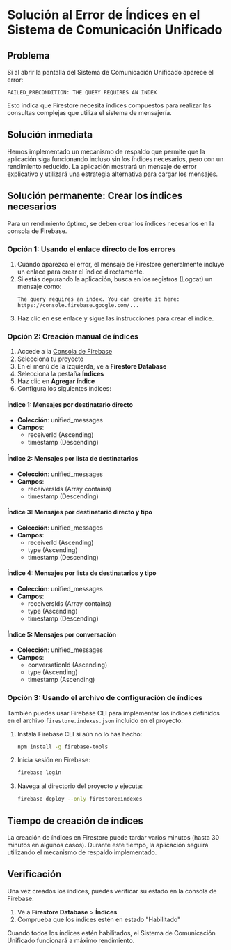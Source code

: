 # Solución al Error de Índices en el Sistema de Comunicación Unificado

## Problema

Si al abrir la pantalla del Sistema de Comunicación Unificado aparece el error:

```
FAILED_PRECONDITION: THE QUERY REQUIRES AN INDEX
```

Esto indica que Firestore necesita índices compuestos para realizar las consultas complejas que utiliza el sistema de mensajería.

## Solución inmediata

Hemos implementado un mecanismo de respaldo que permite que la aplicación siga funcionando incluso sin los índices necesarios, pero con un rendimiento reducido. La aplicación mostrará un mensaje de error explicativo y utilizará una estrategia alternativa para cargar los mensajes.

## Solución permanente: Crear los índices necesarios

Para un rendimiento óptimo, se deben crear los índices necesarios en la consola de Firebase.

### Opción 1: Usando el enlace directo de los errores

1. Cuando aparezca el error, el mensaje de Firestore generalmente incluye un enlace para crear el índice directamente.
2. Si estás depurando la aplicación, busca en los registros (Logcat) un mensaje como:
   ```
   The query requires an index. You can create it here: https://console.firebase.google.com/...
   ```
3. Haz clic en ese enlace y sigue las instrucciones para crear el índice.

### Opción 2: Creación manual de índices

1. Accede a la [Consola de Firebase](https://console.firebase.google.com/)
2. Selecciona tu proyecto
3. En el menú de la izquierda, ve a **Firestore Database**
4. Selecciona la pestaña **Índices**
5. Haz clic en **Agregar índice**
6. Configura los siguientes índices:

#### Índice 1: Mensajes por destinatario directo
- **Colección**: unified_messages
- **Campos**: 
  - receiverId (Ascending)
  - timestamp (Descending)

#### Índice 2: Mensajes por lista de destinatarios
- **Colección**: unified_messages
- **Campos**: 
  - receiversIds (Array contains)
  - timestamp (Descending)

#### Índice 3: Mensajes por destinatario directo y tipo
- **Colección**: unified_messages
- **Campos**: 
  - receiverId (Ascending)
  - type (Ascending)
  - timestamp (Descending)

#### Índice 4: Mensajes por lista de destinatarios y tipo
- **Colección**: unified_messages
- **Campos**: 
  - receiversIds (Array contains)
  - type (Ascending)
  - timestamp (Descending)

#### Índice 5: Mensajes por conversación
- **Colección**: unified_messages
- **Campos**: 
  - conversationId (Ascending)
  - type (Ascending)
  - timestamp (Ascending)

### Opción 3: Usando el archivo de configuración de índices

También puedes usar Firebase CLI para implementar los índices definidos en el archivo `firestore.indexes.json` incluido en el proyecto:

1. Instala Firebase CLI si aún no lo has hecho:
   ```bash
   npm install -g firebase-tools
   ```

2. Inicia sesión en Firebase:
   ```bash
   firebase login
   ```

3. Navega al directorio del proyecto y ejecuta:
   ```bash
   firebase deploy --only firestore:indexes
   ```

## Tiempo de creación de índices

La creación de índices en Firestore puede tardar varios minutos (hasta 30 minutos en algunos casos). Durante este tiempo, la aplicación seguirá utilizando el mecanismo de respaldo implementado.

## Verificación

Una vez creados los índices, puedes verificar su estado en la consola de Firebase:

1. Ve a **Firestore Database** > **Índices**
2. Comprueba que los índices estén en estado "Habilitado"

Cuando todos los índices estén habilitados, el Sistema de Comunicación Unificado funcionará a máximo rendimiento. 